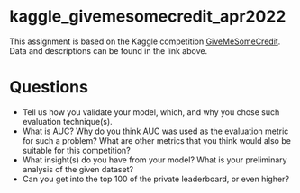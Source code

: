 # kaggle_givemesomecredit_apr2022

This assignment is based on the Kaggle competition [GiveMeSomeCredit](https://www.kaggle.com/competitions/GiveMeSomeCredit).
Data and descriptions can be found in the link above.


# Questions

- Tell us how you validate your model, which, and why you chose such evaluation technique(s).
- What is AUC? Why do you think AUC was used as the evaluation metric for such a problem? What are
other metrics that you think would also be suitable for this competition?
- What insight(s) do you have from your model? What is your preliminary analysis of the given dataset?
- Can you get into the top 100 of the private leaderboard, or even higher?
